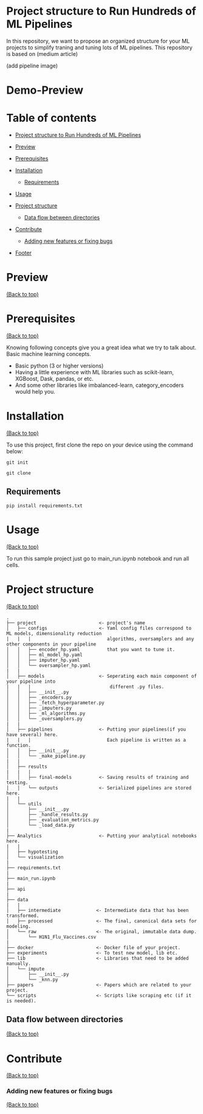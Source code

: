 <!-- Add banner here -->

# Project structure to Run Hundreds of ML Pipelines
In this repository, we want to propose an organized structure for your ML projects to simplify traning and tuning lots of ML pipelines.
This repository is based on (medium article)

(add pipeline image)
<!-- Add buttons here -->

<!-- Describe your project in brief -->

<!-- The project title should be self explanotory and try not to make it a mouthful. (Although exceptions exist- **awesome-readme-writing-guide-for-open-source-projects** - would have been a cool name)

Add a cover/banner image for your README. **Why?** Because it easily **grabs people's attention** and it **looks cool**(*duh!obviously!*).

The best dimensions for the banner is **1280x650px**. You could also use this for social preview of your repo.

I personally use [**Canva**](https://www.canva.com/) for creating the banner images. All the basic stuff is **free**(*you won't need the pro version in most cases*).

There are endless badges that you could use in your projects. And they do depend on the project. Some of the ones that I commonly use in every projects are given below. 

I use [**Shields IO**](https://shields.io/) for making badges. It is a simple and easy to use tool that you can use for almost all your badge cravings. -->

<!-- Some badges that you could use -->

<!-- ![GitHub release (latest by date including pre-releases)](https://img.shields.io/github/v/release/navendu-pottekkat/awesome-readme?include_prereleases)
: This badge shows the version of the current release.

![GitHub last commit](https://img.shields.io/github/last-commit/navendu-pottekkat/awesome-readme)
: I think it is self-explanatory. This gives people an idea about how the project is being maintained.

![GitHub issues](https://img.shields.io/github/issues-raw/navendu-pottekkat/awesome-readme)
: This is a dynamic badge from [**Shields IO**](https://shields.io/) that tracks issues in your project and gets updated automatically. It gives the user an idea about the issues and they can just click the badge to view the issues.

![GitHub pull requests](https://img.shields.io/github/issues-pr/navendu-pottekkat/awesome-readme)
: This is also a dynamic badge that tracks pull requests. This notifies the maintainers of the project when a new pull request comes.

![GitHub All Releases](https://img.shields.io/github/downloads/navendu-pottekkat/awesome-readme/total): If you are not like me and your project gets a lot of downloads(*I envy you*) then you should have a badge that shows the number of downloads! This lets others know how **Awesome** your project is and is worth contributing to.

![GitHub](https://img.shields.io/github/license/navendu-pottekkat/awesome-readme)
: This shows what kind of open-source license your project uses. This is good idea as it lets people know how they can use your project for themselves.

![Tweet](https://img.shields.io/twitter/url?style=flat-square&logo=twitter&url=https%3A%2F%2Fnavendu.me%2Fnsfw-filter%2Findex.html): This is not essential but it is a cool way to let others know about your project! Clicking this button automatically opens twitter and writes a tweet about your project and link to it. All the user has to do is to click tweet. Isn't that neat? -->

# Demo-Preview

<!-- Add a demo for your project -->

<!-- After you have written about your project, it is a good idea to have a demo/preview(**video/gif/screenshots** are good options) of your project so that people can know what to expect in your project. You could also add the demo in the previous section with the product description.

Here is a random GIF as a placeholder.

![Random GIF](https://media.giphy.com/media/ZVik7pBtu9dNS/giphy.gif) -->

# Table of contents

<!-- After you have introduced your project, it is a good idea to add a **Table of contents** or **TOC** as **cool** people say it. This would make it easier for people to navigate through your README and find exactly what they are looking for.

Here is a sample TOC(*wow! such cool!*) that is actually the TOC for this README. -->

- [Project structure to Run Hundreds of ML Pipelines](#project-structure-to-run-hundreds-of-ml-pipelines)
- [Preview](#preview)
- [Prerequisites](#prerequisites)
- [Installation](#installation)
     - [Requirements](#requirements)
- [Usage](#usage)
- [Project structure](#project-structure)
    - [Data flow between directories](#data-flow-between-directories)
- [Contribute](#contribute)
    - [Adding new features or fixing bugs](#adding-new-features-or-fixing-bugs)

- [Footer](#footer)

# Preview
[(Back to top)](#table-of-contents)

# Prerequisites
[(Back to top)](#table-of-contents)

Knowing following concepts give you a great idea what we try to talk about.
‌Basic machine learning concepts.
- Basic python (3 or higher versions)
- Having a little experience with ML libraries such as scikit-learn, XGBoost, Dask, pandas, or etc.
- And some other libraries like imbalanced-learn, category_encoders would help you.

# Installation
[(Back to top)](#table-of-contents)

To use this project, first clone the repo on your device using the command below:

```git init```

```git clone ```

## Requirements
```pip install requirements.txt```
<!-- *You might have noticed the **Back to top** button(if not, please notice, it's right there!). This is a good idea because it makes your README **easy to navigate.*** 

The first one should be how to install(how to generally use your project or set-up for editing in their machine).

This should give the users a concrete idea with instructions on how they can use your project repo with all the steps.

Following this steps, **they should be able to run this in their device.**

A method I use is after completing the README, I go through the instructions from scratch and check if it is working. -->

<!-- Here is a sample instruction:

To use this project, first clone the repo on your device using the command below:

```git init```

```git clone https://github.com/navendu-pottekkat/nsfw-filter.git``` -->

# Usage
[(Back to top)](#table-of-contents)

To run this sample project just go to main_run.ipynb notebook and run all cells.

<!-- This is optional and it is used to give the user info on how to use the project after installation. This could be added in the Installation section also. -->

# Project structure
[(Back to top)](#table-of-contents)
```
.
├── project                       <- project's name
│   ├── configs                   <- Yaml config files correspond to ML models, dimensionality reduction
|   |   |                            algorithms, oversamplers and any other components in your pipeline
│   │   ├── encoder_hp.yaml          that you want to tune it.
│   │   ├── ml_model_hp.yaml
│   │   ├── imputer_hp.yaml
│   │   └── oversampler_hp.yaml
|   |
│   ├── models                    <- Seperating each main component of your pipeline into
|   |   |                             different .py files.
│   │   ├── __init__.py
│   │   ├── _encoders.py
│   │   ├── _fetch_hyperparameter.py
│   │   ├── _imputers.py
│   │   ├── _ml_algorithms.py
│   │   └── _oversamplers.py
|   |
│   ├── pipelines                 <- Putting your pipelines(if you have several) here. 
|   |   |                            Each pipeline is written as a function.
│   │   ├── __init__.py
│   │   └── _make_pipeline.py
|   |
│   ├── results                   
|   |   |                            
│   │   ├── final-models          <- Saving results of training and testing.
│   │   └── outputs               <- Serialized pipelines are stored here.
|   |
│   └── utils
│       ├── __init__.py
│       ├── _handle_results.py
│       ├── _evaluation_metrics.py
│       └── _load_data.py
|
├── Analytics                     <- Putting your analytical notebooks here.
|   |
│   ├── hypotesting
│   └── visualization
|
├── requirements.txt
|
├── main_run.ipynb
|
├── api                          
|
├── data
|   |
│   ├── intermediate             <- Intermediate data that has been transformed.
│   ├── processed                <- The final, canonical data sets for modeling.
│   └── raw                      <- The original, immutable data dump.
│       └── H1N1_Flu_Vaccines.csv
|
├── docker                       <- Docker file of your project.
├── experiments                  <- To test new model, lib etc.
├── lib                          <- Libraries that need to be added manually.
│   └── impute                   
│       ├── __init__.py
│       └── _knn.py
├── papers                       <- Papers which are related to your project.
└── scripts                      <- Scripts like scraping etc (if it is needed).

```

## Data flow between directories
[(Back to top)](#table-of-contents)

<!-- This is the place where you give instructions to developers on how to modify the code.

You could give **instructions in depth** of **how the code works** and how everything is put together.

You could also give specific instructions to how they can setup their development environment.

Ideally, you should keep the README simple. If you need to add more complex explanations, use a wiki. Check out [this wiki](https://github.com/navendu-pottekkat/nsfw-filter/wiki) for inspiration. -->

# Contribute
[(Back to top)](#table-of-contents)

<!-- This is where you can let people know how they can **contribute** to your project. Some of the ways are given below.

Also this shows how you can add subsections within a section. -->



<!-- Your project is gaining traction and it is being used by thousands of people(***with this README there will be even more***). Now it would be a good time to look for people or organisations to sponsor your project. This could be because you are not generating any revenue from your project and you require money for keeping the project alive.

You could add how people can sponsor your project in this section. Add your patreon or GitHub sponsor link here for easy access.

A good idea is to also display the sponsors with their organisation logos or badges to show them your love!(*Someday I will get a sponsor and I can show my love*) -->

### Adding new features or fixing bugs
[(Back to top)](#table-of-contents)

<!-- This is to give people an idea how they can raise issues or feature requests in your projects. 

You could also give guidelines for submitting and issue or a pull request to your project.

Personally and by standard, you should use a [issue template](https://github.com/navendu-pottekkat/nsfw-filter/blob/master/ISSUE_TEMPLATE.md) and a [pull request template](https://github.com/navendu-pottekkat/nsfw-filter/blob/master/PULL_REQ_TEMPLATE.md)(click for examples) so that when a user opens a new issue they could easily format it as per your project guidelines.

You could also add contact details for people to get in touch with you regarding your project. -->


